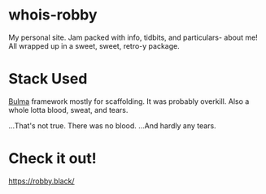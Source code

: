 # whois-robby
My personal site. Jam packed with info, tidbits, and particulars- about me! All wrapped up in a sweet, sweet, retro-y package.

# Stack Used
[Bulma](https://docs.mongodb.com/manual/installation/) framework mostly for scaffolding. It was probably overkill. Also a whole lotta blood, sweat, and tears. 

...That's not true. There was no blood. ...And hardly any tears.


# Check it out!
https://robby.black/

